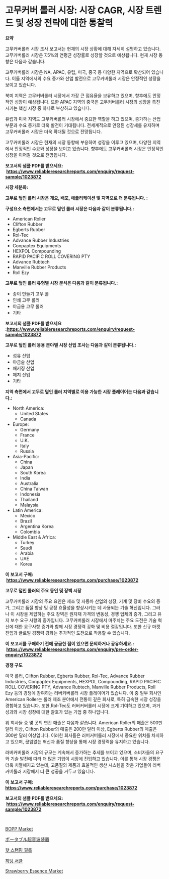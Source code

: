 <p><h1>고무커버 롤러 시장: 시장 CAGR, 시장 트렌드 및 성장 전략에 대한 통찰력</h1></p><p><strong>요약</strong></p>
<p><p>고무커버롤러 시장 조사 보고서는 현재의 시장 상황에 대해 자세히 설명하고 있습니다. 고무커버롤러 시장은 7.5%의 연평균 성장률로 성장할 것으로 예상됩니다. 현재 시장 동향은 다음과 같습니다.</p><p>고무커버롤러 시장은 NA, APAC, 유럽, 미국, 중국 등 다양한 지역으로 확산되어 있습니다. 이들 지역에서의 수요 증가와 산업 발전으로 고무커버롤러 시장은 안정적인 성장을 보이고 있습니다.</p><p>북미 지역은 고무커버롤러 시장에서 가장 큰 점유율을 보유하고 있으며, 향후에도 안정적인 성장이 예상됩니다. 또한 APAC 지역의 중국은 고무커버롤러 시장의 성장을 촉진시키는 핵심 시장 중 하나로 부상하고 있습니다.</p><p>유럽과 미국 지역도 고무커버롤러 시장에서 중요한 역할을 하고 있으며, 증가하는 산업 부문과 수요 증가로 더욱 발전이 기대됩니다. 전세계적으로 안정된 성장세를 유지하며 고무커버롤러 시장은 더욱 확대될 것으로 전망됩니다.</p><p>고무커버롤러 시장은 현재의 시장 동향에 부응하여 성장을 이루고 있으며, 다양한 지역에서 안정적인 수요와 성장을 보이고 있습니다. 향후에도 고무커버롤러 시장은 안정적인 성장을 이어갈 것으로 전망됩니다.</p></p>
<p><strong>보고서의 샘플 PDF를 받으세요: &nbsp;<a href="https://www.reliableresearchreports.com/enquiry/request-sample/1023872">https://www.reliableresearchreports.com/enquiry/request-sample/1023872</a></strong></p>
<p><strong>시장 세분화:</strong></p>
<p><strong> 고무로 덮인 롤러 시장은 개요, 배포, 애플리케이션 및 지역으로 더 분류됩니다. :</strong></p>
<p><strong>구성요소 측면에서는 고무로 덮인 롤러 시장은 다음과 같이 분류됩니다.:</strong></p>
<p><ul><li>American Roller</li><li>Clifton Rubber</li><li>Egberts Rubber</li><li>Rol-Tec</li><li>Advance Rubber Industries</li><li>Conpaptex Equipments</li><li>HEXPOL Compounding</li><li>RAPID PACIFIC ROLL COVERING PTY</li><li>Advance Rubtech</li><li>Manville Rubber Products</li><li>Roll Ezy</li></ul></p>
<p><strong> 고무로 덮인 롤러 유형별 시장 분석은 다음과 같이 분류됩니다.:</strong></p>
<p><ul><li>종이 만들기 고무 롤</li><li>인쇄 고무 롤러</li><li>야금용 고무 롤러</li><li>기타</li></ul></p>
<p><strong>보고서의 샘플 PDF를 받으세요 :<a href="https://www.reliableresearchreports.com/enquiry/request-sample/1023872">https://www.reliableresearchreports.com/enquiry/request-sample/1023872</a></strong></p>
<p><strong> 고무로 덮인 롤러 응용 분야별 시장 산업 조사는 다음과 같이 분류됩니다.:</strong></p>
<p><ul><li>섬유 산업</li><li>야금술 산업</li><li>패키징 산업</li><li>제지 산업</li><li>기타</li></ul></p>
<p><strong>지역 측면에서 고무로 덮인 롤러 지역별로 이용 가능한 시장 플레이어는 다음과 같습니다.:</strong></p>
<p><ul>
    <li>
        North America:
        <ul>
            <li>United States</li>
            <li>Canada</li>
        </ul>
    </li>
    <li>
        Europe:
        <ul>
            <li>Germany</li>
            <li>France</li>
            <li>U.K.</li>
            <li>Italy</li>
            <li>Russia</li>
        </ul>
    </li>
    <li>
        Asia-Pacific:
        <ul>
            <li>China</li>
            <li>Japan</li>
            <li>South Korea</li>
            <li>India</li>
            <li>Australia</li>
            <li>China Taiwan</li>
            <li>Indonesia</li>
            <li>Thailand</li>
            <li>Malaysia</li>
        </ul>
    </li>
    <li>
        Latin America:
        <ul>
            <li>Mexico</li>
            <li>Brazil</li>
            <li>Argentina Korea</li>
            <li>Colombia</li>
        </ul>
    </li>
    <li>
        Middle East & Africa:
        <ul>
            <li>Turkey</li>
            <li>Saudi</li>
            <li>Arabia</li>
            <li>UAE</li>
            <li>Korea</li>
        </ul>
    </li>
    </ul></p>
<p><strong>이 보고서 구매: &nbsp;<a href="https://www.reliableresearchreports.com/purchase/1023872">https://www.reliableresearchreports.com/purchase/1023872</a></strong></p>
<p><strong>고무로 덮인 롤러의 주요 동인 및 장벽 시장</strong></p>
<p><p>고무커버롤러 시장의 주요 요인은 제조 및 자동차 산업의 성장, 기계 및 장비 수요의 증가, 그리고 품질 향상 및 공정 효율성을 향상시키는 데 사용되는 기술 혁신입니다. 그러나 이 시장을 제압하는 주요 장벽은 원자재 가격의 변동성, 경쟁 업체의 증가, 그리고 유지 보수 요구 사항의 증가입니다. 고무커버롤러 시장에서 마주치는 주요 도전은 기술 혁신에 대한 요구사항 증가와 함께 시장 경쟁력 강화 및 비용 절감입니다. 또한 신규 마켓 진입과 글로벌 경쟁력 강화는 추가적인 도전으로 작용할 수 있습니다.</p></p>
<p><strong>이 보고서를 구매하기 전에 궁금한 점이 있으면 문의하거나 공유하세요.: &nbsp;<a href="https://www.reliableresearchreports.com/enquiry/pre-order-enquiry/1023872">https://www.reliableresearchreports.com/enquiry/pre-order-enquiry/1023872</a></strong></p>
<p><strong>경쟁 구도</strong></p>
<p><p>미국 롤러, Clifton Rubber, Egberts Rubber, Rol-Tec, Advance Rubber Industries, Conpaptex Equipments, HEXPOL Compounding, RAPID PACIFIC ROLL COVERING PTY, Advance Rubtech, Manville Rubber Products, Roll Ezy 등의 경쟁에 참여하는 러버커버롤러 시장 플레이어가 있습니다. 이 중 일부 회사인 American Roller는 롤러 제조 분야에서 전통이 깊은 회사로, 특히 급속한 시장 성장을 경험하고 있습니다. 또한,Rol-Tec도 러버커버롤러 시장에 크게 기여하고 있으며, 과거 성과와 시장 성장에 대한 괄호가 있는 기업 중 하나입니다.</p><p>위 회사들 중 몇 곳의 연간 매출은 다음과 같습니다. American Roller의 매출은 500만 달러 이상, Clifton Rubber의 매출은 200만 달러 이상, Egberts Rubber의 매출은 300만 달러 이상입니다. 이러한 회사들은 러버커버롤러 시장에서 중요한 위치를 차지하고 있으며, 끊임없는 혁신과 품질 향상을 통해 시장 경쟁력을 유지하고 있습니다.</p><p>러버커버롤러 시장의 규모는 계속해서 증가하는 추세를 보이고 있으며, 소비자들의 요구와 기술 발전에 따라 더 많은 기업이 시장에 진입하고 있습니다. 이를 통해 시장 경쟁은 더욱 치열해지고 있는데, 고품질의 제품과 효율적인 생산 시스템을 갖춘 기업들이 러버커버롤러 시장에서 더 큰 성공을 거두고 있습니다.</p></p>
<p><strong>이 보고서 구매: &nbsp; <a href="https://www.reliableresearchreports.com/purchase/1023872">https://www.reliableresearchreports.com/purchase/1023872</a></strong></p>
<p><strong>보고서의 샘플 PDF를 받으세요: &nbsp;<a href="https://www.reliableresearchreports.com/enquiry/request-sample/1023872">https://www.reliableresearchreports.com/enquiry/request-sample/1023872</a></strong><strong></strong></p>
<p>&nbsp;</p>
<p><p><a href="https://issuu.com/reportprime-2/docs/bopp-market-size-2030.pptx">BOPP Market</a></p><p><a href="https://github.com/cbigkbh02719/Market-Research-Report-List-1/blob/main/6567008707.md">ポータブル超音波装置</a></p><p><a href="https://github.com/vsr06p4p49/Market-Research-Report-List-1/blob/main/3217990399.md">핫 스탬핑 필름</a></p><p><a href="https://github.com/oajzkywllm460/Market-Research-Report-List-1/blob/main/4906857398.md">히팅 서클</a></p><p><a href="https://view.publitas.com/reportprime-1/strawberry-essence-market-offers-provide-insightful-data-for-the-time-period-from-2024-to-2031-and-also-provide-analysis-based-on-application-type-and-region/">Strawberry Essence Market</a></p></p>